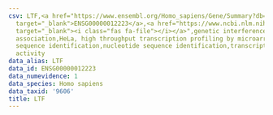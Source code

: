 ```yaml
---
csv: LTF,<a href="https://www.ensembl.org/Homo_sapiens/Gene/Summary?db=core;g=ENSG00000012223"
  target="_blank">ENSG00000012223</a>,<a href="https://www.ncbi.nlm.nih.gov/pubmed/17216044"
  target="_blank"><i class="fas fa-file"></i></a>",genetic interference,functional
  association,HeLa, high throughput transcription profiling by microarray,nucleotide
  sequence identification,nucleotide sequence identification,transcriptional regulation,up-regulates
  activity
data_alias: LTF
data_id: ENSG00000012223
data_numevidence: 1
data_species: Homo sapiens
data_taxid: '9606'
title: LTF
---
```

